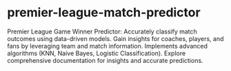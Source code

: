 # premier-league-match-predictor
Premier League Game Winner Predictor: Accurately classify match outcomes using data-driven models. Gain insights for coaches, players, and fans by leveraging team and match information. Implements advanced algorithms (KNN, Naive Bayes, Logistic Classification). Explore comprehensive documentation for insights and accurate predictions.
